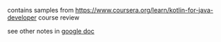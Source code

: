 contains samples from https://www.coursera.org/learn/kotlin-for-java-developer 
course review


see other notes in [google doc](https://docs.google.com/document/d/1fLvV1nTIAUkfmJ5GNj2HhpEh_UavUu3c9DS4vrHq9Zk/edit?usp=sharing)
